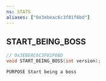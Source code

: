 ```yaml
---
ns: STATS
aliases: ["0x3ebeac6c3f81f6bd"]
---
```

## START_BEING_BOSS

```c
// 0x3EBEAC6C3F81F6BD
void START_BEING_BOSS(int version);
```

```
PURPOSE Start being a boss
```
